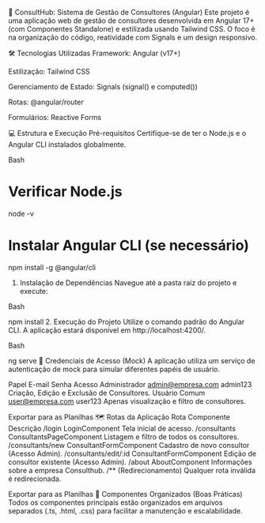🚀 ConsultHub: Sistema de Gestão de Consultores (Angular)
Este projeto é uma aplicação web de gestão de consultores desenvolvida em Angular 17+ (com Componentes Standalone) e estilizada usando Tailwind CSS. O foco é na organização do código, reatividade com Signals e um design responsivo.

🛠️ Tecnologias Utilizadas
Framework: Angular (v17+)

Estilização: Tailwind CSS

Gerenciamento de Estado: Signals (signal() e computed())

Rotas: @angular/router

Formulários: Reactive Forms

💻 Estrutura e Execução
Pré-requisitos
Certifique-se de ter o Node.js e o Angular CLI instalados globalmente.

Bash

# Verificar Node.js
node -v

# Instalar Angular CLI (se necessário)
npm install -g @angular/cli
1. Instalação de Dependências
Navegue até a pasta raiz do projeto e execute:

Bash

npm install
2. Execução do Projeto
Utilize o comando padrão do Angular CLI. A aplicação estará disponível em http://localhost:4200/.

Bash

ng serve
🔑 Credenciais de Acesso (Mock)
A aplicação utiliza um serviço de autenticação de mock para simular diferentes papéis de usuário.

Papel	E-mail	Senha	Acesso
Administrador	admin@empresa.com	admin123	Criação, Edição e Exclusão de Consultores.
Usuário Comum	user@empresa.com	user123	Apenas visualização e filtro de consultores.

Exportar para as Planilhas
🗺️ Rotas da Aplicação
Rota	Componente	Descrição
/login	LoginComponent	Tela inicial de acesso.
/consultants	ConsultantsPageComponent	Listagem e filtro de todos os consultores.
/consultants/new	ConsultantFormComponent	Cadastro de novo consultor (Acesso Admin).
/consultants/edit/:id	ConsultantFormComponent	Edição de consultor existente (Acesso Admin).
/about	AboutComponent	Informações sobre a empresa Consulthub.
/**	(Redirecionamento)	Qualquer rota inválida é redirecionada.

Exportar para as Planilhas
📄 Componentes Organizados (Boas Práticas)
Todos os componentes principais estão organizados em arquivos separados (.ts, .html, .css) para facilitar a manutenção e escalabilidade.